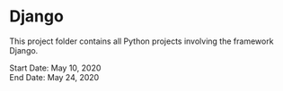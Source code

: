 # Django

This project folder contains all Python projects involving the framework Django.

Start Date: May 10, 2020\
End Date: May 24, 2020